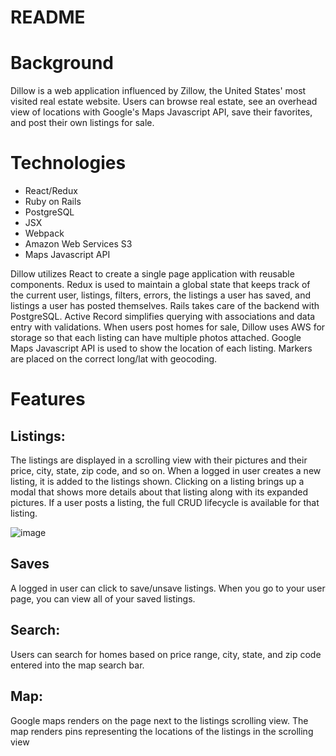 # README

# Background

Dillow is a web application influenced by Zillow, the United States' most visited real estate website. Users can browse real estate, see an overhead view of locations with Google's Maps Javascript API, save their favorites, and post their own listings for sale.

# Technologies
* React/Redux
* Ruby on Rails
* PostgreSQL
* JSX
* Webpack
* Amazon Web Services S3
* Maps Javascript API

Dillow utilizes React to create a single page application with reusable components. Redux is used to maintain a global state that keeps track of the current user, listings, filters, errors, the listings a user has saved, and listings a user has posted themselves. Rails takes care of the backend with PostgreSQL. Active Record simplifies querying with associations and data entry with validations. When users post homes for sale, Dillow uses AWS for storage so that each listing can have multiple photos attached. Google Maps Javascript API is used to show the location of each listing. Markers are placed on the correct long/lat with geocoding.

# Features

## Listings:

The listings are displayed in a scrolling view with their pictures and their price, city, state, zip code, and so on. When a logged in user creates a new listing, it is added to the listings shown.  Clicking on a listing brings up a modal that shows more details about that listing along with its expanded pictures. If a user posts a listing, the full CRUD lifecycle is available for that listing.

![image](https://user-images.githubusercontent.com/91623374/154585312-66ab2ccb-cd60-4bff-bd6c-a82cd170306d.png)

## Saves

A logged in user can click to save/unsave listings. When you go to your user page, you can view all of your saved listings.


## Search:

Users can search for homes based on price range, city, state, and zip code entered into the map search bar.

## Map:

Google maps renders on the page next to the listings scrolling view. The map renders pins representing the locations of the listings in the scrolling view
